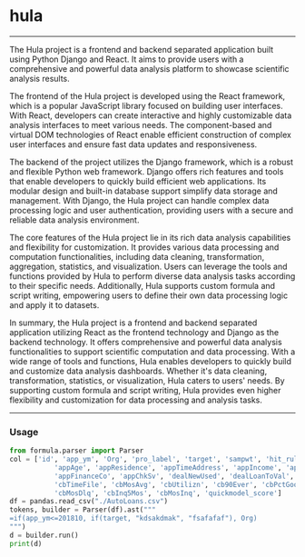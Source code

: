 # hula
---

The Hula project is a frontend and backend separated application built using Python Django and React. It aims to provide users with a comprehensive and powerful data analysis platform to showcase scientific analysis results.

The frontend of the Hula project is developed using the React framework, which is a popular JavaScript library focused on building user interfaces. With React, developers can create interactive and highly customizable data analysis interfaces to meet various needs. The component-based and virtual DOM technologies of React enable efficient construction of complex user interfaces and ensure fast data updates and responsiveness.

The backend of the project utilizes the Django framework, which is a robust and flexible Python web framework. Django offers rich features and tools that enable developers to quickly build efficient web applications. Its modular design and built-in database support simplify data storage and management. With Django, the Hula project can handle complex data processing logic and user authentication, providing users with a secure and reliable data analysis environment.

The core features of the Hula project lie in its rich data analysis capabilities and flexibility for customization. It provides various data processing and computation functionalities, including data cleaning, transformation, aggregation, statistics, and visualization. Users can leverage the tools and functions provided by Hula to perform diverse data analysis tasks according to their specific needs. Additionally, Hula supports custom formula and script writing, empowering users to define their own data processing logic and apply it to datasets.

In summary, the Hula project is a frontend and backend separated application utilizing React as the frontend technology and Django as the backend technology. It offers comprehensive and powerful data analysis functionalities to support scientific computation and data processing. With a wide range of tools and functions, Hula enables developers to quickly build and customize data analysis dashboards. Whether it's data cleaning, transformation, statistics, or visualization, Hula caters to users' needs. By supporting custom formula and script writing, Hula provides even higher flexibility and customization for data processing and analysis tasks.

---

### Usage
```python
from formula.parser import Parser
col = ['id', 'app_ym', 'Org', 'pro_label', 'target', 'sampwt', 'hit_rule',
           'appAge', 'appResidence', 'appTimeAddress', 'appIncome', 'appOcc',
           'appFinanceCo', 'appChkSv', 'dealNewUsed', 'dealLoanToVal', 'cbFICO',
           'cbTimeFile', 'cbMosAvg', 'cbUtilizn', 'cb90Ever', 'cbPctGood',
           'cbMosDlq', 'cbInq5Mos', 'cbMosInq', 'quickmodel_score']
df = pandas.read_csv("./AutoLoans.csv")
tokens, builder = Parser(df).ast("""
=if(app_ym<=201810, if(target, "kdsakdmak", "fsafafaf"), Org)
""")
d = builder.run()
print(d)

```
